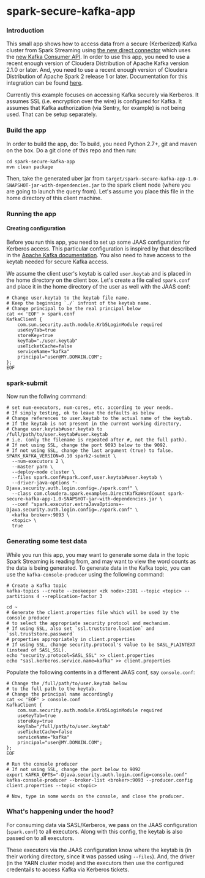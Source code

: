 spark-secure-kafka-app
============

### Introduction
This small app shows how to access data from a secure (Kerberized) Kafka cluster from Spark Streaming using [the new direct connector](http://spark.apache.org/docs/latest/streaming-kafka-0-10-integration.html) which uses the [new Kafka Consumer API](https://kafka.apache.org/documentation/#consumerconfigs). In order to use this app, you need to use a recent enough version of Cloudera Distribution of Apache Kafka version 2.1.0 or later. And, you need to use a recent enough version of Cloudera Distribution of Apache Spark 2 release 1 or later. Documentation for this integration can be found [here](https://www.cloudera.com/documentation/spark2/latest/topics/spark2_kafka.html).

Currently this example focuses on accessing Kafka securely via Kerberos. It assumes SSL (i.e. encryption over the wire) is configured for Kafka. It assumes that Kafka authorization (via Sentry, for example) is not being used. That can be setup separately.

### Build the app
In order to build the app, do:
To build, you need Python 2.7+, git and maven on the box.
Do a git clone of this repo and then run:
```
cd spark-secure-kafka-app
mvn clean package
```
Then, take the generated uber jar from `target/spark-secure-kafka-app-1.0-SNAPSHOT-jar-with-dependencies.jar` to the spark client node (where you are going to launch the query from). Let's assume you place this file in the home directory of this client machine.

### Running the app
#### Creating configuration
Before you run this app, you need to set up some JAAS configuration for Kerberos access. This particular configuration is inspired by that described in the [Apache Kafka documentation](https://kafka.apache.org/documentation/#security_kerberos_sasl_clientconfig). You also need to have access to the keytab needed for secure Kafka access.

We assume the client user's keytab is called `user.keytab` and is placed in the home directory on the client box. Let's create a file called `spark.conf` and place it in the home directory of the user as well with the JAAS conf:
```
# Change user.keytab to the keytab file name.
# Keep the beginning `./` infront of the keytab name. 
# Change principal to be the real principal below
cat << 'EOF' > spark.conf
KafkaClient {
    com.sun.security.auth.module.Krb5LoginModule required
    useKeyTab=true
    storeKey=true
    keyTab="./user.keytab"
    useTicketCache=false
    serviceName="kafka"
    principal="user@MY.DOMAIN.COM";
};
EOF
```

### spark-submit
Now run the follwing command:
```
# set num-executors, num-cores, etc. according to your needs.
# If simply testing, ok to leave the defaults as below
# Change references to user.keytab to the actual name of the keytab.
# If the keytab is not present in the current working directory,
# Change user.keytab#user.keytab to /full/path/to/user.keytab#user.keytab
# i.e. (only the filename is repeated after #, not the full path).
# If not using SSL, change the port 9093 below to the 9092.
# If not using SSL, change the last argument (true) to false.
SPARK_KAFKA_VERSION=0.10 spark2-submit \
  --num-executors 2 \
  --master yarn \
  --deploy-mode cluster \
  --files spark.conf#spark.conf,user.keytab#user.keytab \
  --driver-java-options "-Djava.security.auth.login.config=./spark.conf" \
  --class com.cloudera.spark.examples.DirectKafkaWordCount spark-secure-kafka-app-1.0-SNAPSHOT-jar-with-dependencies.jar \
  --conf "spark.executor.extraJavaOptions=-Djava.security.auth.login.config=./spark.conf" \
  <kafka broker>:9093 \
  <topic> \
  true
```

### Generating some test data
While you run this app, you may want to generate some data in the topic Spark Streaming is reading from, and may want to view the word counts as the data is being generated. To generate data in the Kafka topic, you can use the `kafka-console-producer` using the following command:
```
# Create a Kafka topic
kafka-topics --create --zookeeper <zk node>:2181 --topic <topic> --partitions 4 --replication-factor 3

cd ~
# Generate the client.properties file which will be used by the console producer
# to select the appropriate security protocol and mechanism.
# If using SSL, also set `ssl.truststore.location` and `ssl.truststore.password` 
# properties appropriately in client.properties
# If using SSL, change security.protocol's value to be SASL_PLAINTEXT (instead of SASL_SSL).
echo "security.protocol=SASL_SSL" >> client.properties
echo "sasl.kerberos.service.name=kafka" >> client.properties
```
Populate the following contents in a different JAAS conf, say `console.conf`:
```
# Change the /full/path/to/user.keytab below
# to the full path to the keytab.
# Change the principal name accordingly
cat << 'EOF' > console.conf
KafkaClient {
    com.sun.security.auth.module.Krb5LoginModule required
    useKeyTab=true
    storeKey=true
    keyTab="/full/path/to/user.keytab"
    useTicketCache=false
    serviceName="kafka"
    principal="user@MY.DOMAIN.COM";
}; 
EOF
```

```
# Run the console producer
# If not using SSL, change the port below to 9092
export KAFKA_OPTS="-Djava.security.auth.login.config=console.conf"
kafka-console-producer --broker-list <broker>:9093 --producer.config client.properties --topic <topic>

# Now, type in some words on the console, and close the producer.
```

### What's happening under the hood?
For consuming data via SASL/Kerberos, we pass on the JAAS configuration (`spark.conf`) to all executors. Along with this config, the keytab is also passed on to all executors.

These executors via the JAAS configuration know where the keytab is (in their working directory, since it was passed using `--files`). And, the driver (in the YARN cluster mode) and the executors then use the configured credentails to access Kafka via Kerberos tickets.
